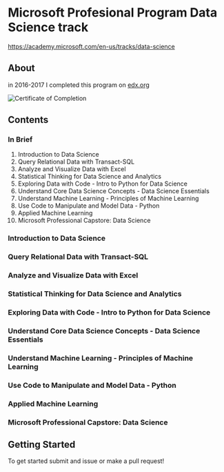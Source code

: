 # Microsoft Profesional Program Data Science track 
https://academy.microsoft.com/en-us/tracks/data-science 


## About 
in 2016-2017 I completed this program on [edx.org](https://edx.org)

![Certificate of Completion](https://academy.microsoft.com/en-us/certificates/d5684e05-1963-412f-971a-86da6fb49a83)


## Contents 

###  In Brief 
1. Introduction to Data Science
1. Query Relational Data with Transact-SQL
1. Analyze and Visualize Data with Excel
1. Statistical Thinking for Data Science and Analytics 
1. Exploring Data with Code - Intro to Python for Data Science
1. Understand Core Data Science Concepts - Data Science Essentials
1. Understand Machine Learning - Principles of Machine Learning
1. Use Code to Manipulate and Model Data - Python
1. Applied Machine Learning 
1. Microsoft Professional Capstore: Data Science

### Introduction to Data Science

### Query Relational Data with Transact-SQL
### Analyze and Visualize Data with Excel
### Statistical Thinking for Data Science and Analytics 
### Exploring Data with Code - Intro to Python for Data Science
### Understand Core Data Science Concepts - Data Science Essentials
### Understand Machine Learning - Principles of Machine Learning
### Use Code to Manipulate and Model Data - Python
### Applied Machine Learning 
### Microsoft Professional Capstore: Data Science

## Getting Started
To get started submit and issue or make a pull request! 
